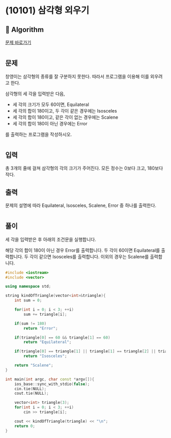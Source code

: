 # (10101) 삼각형 외우기
## :100: Algorithm
[문제 바로가기](https://www.acmicpc.net/problem/10101)
#
## 문제
창영이는 삼각형의 종류를 잘 구분하지 못한다. 따라서 프로그램을 이용해 이를 외우려고 한다.

삼각형의 세 각을 입력받은 다음, 

- 세 각의 크기가 모두 60이면, Equilateral
- 세 각의 합이 180이고, 두 각이 같은 경우에는 Isosceles
- 세 각의 합이 180이고, 같은 각이 없는 경우에는 Scalene
- 세 각의 합이 180이 아닌 경우에는 Error

를 출력하는 프로그램을 작성하시오.
#
## 입력
총 3개의 줄에 걸쳐 삼각형의 각의 크기가 주어진다. 모든 정수는 0보다 크고, 180보다 작다.
## 출력
문제의 설명에 따라 Equilateral, Isosceles, Scalene, Error 중 하나를 출력한다.
#
## 풀이
세 각을 입력받은 후 아래의 조건문을 실행합니다.

해당 각의 합이 180이 아닌 경우 Error를 출력합니다.
두 각이 60이면 Equilateral를 출력합니다.
두 각이 같으면 Isosceles를 출력합니다.
이외의 경우는 Scalene를 출력합니다.

```cpp
#include <iostream>
#include <vector>

using namespace std;

string kindOfTriangle(vector<int>&triangle){
    int sum = 0;

    for(int i = 0; i < 3; ++i)
        sum += triangle[i];

    if(sum != 180)
        return "Error";

    if(triangle[0] == 60 && triangle[1] == 60)
        return "Equilateral";

    if(triangle[0] == triangle[1] || triangle[1] == triangle[2] || triangle[0] == triangle[2])
        return "Isosceles";

    return "Scalene";
}

int main(int argc, char const *argv[]){
    ios_base::sync_with_stdio(false);
    cin.tie(NULL);
    cout.tie(NULL);

    vector<int> triangle(3);
    for(int i = 0; i < 3; ++i)
        cin >> triangle[i];

    cout << kindOfTriangle(triangle) << "\n";
    return 0;
}
```